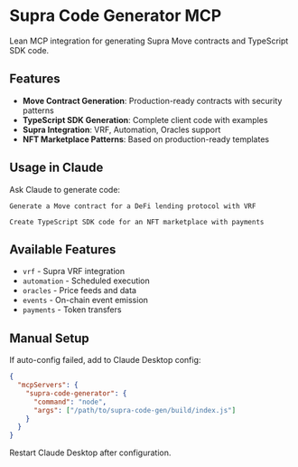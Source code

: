 # Supra Code Generator MCP

Lean MCP integration for generating Supra Move contracts and TypeScript SDK code.

## Features

- **Move Contract Generation**: Production-ready contracts with security patterns
- **TypeScript SDK Generation**: Complete client code with examples
- **Supra Integration**: VRF, Automation, Oracles support
- **NFT Marketplace Patterns**: Based on production-ready templates

## Usage in Claude

Ask Claude to generate code:

```
Generate a Move contract for a DeFi lending protocol with VRF
```

```
Create TypeScript SDK code for an NFT marketplace with payments
```

## Available Features

- `vrf` - Supra VRF integration
- `automation` - Scheduled execution
- `oracles` - Price feeds and data
- `events` - On-chain event emission
- `payments` - Token transfers

## Manual Setup

If auto-config failed, add to Claude Desktop config:

```json
{
  "mcpServers": {
    "supra-code-generator": {
      "command": "node",
      "args": ["/path/to/supra-code-gen/build/index.js"]
    }
  }
}
```

Restart Claude Desktop after configuration.
